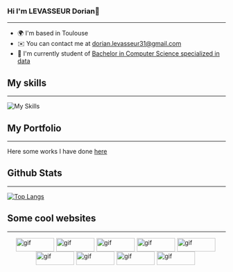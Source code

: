 ### Hi I'm LEVASSEUR Dorian👋
---

* 🌍  I'm based in Toulouse
* ✉️  You can contact me at [dorian.levasseur31@gmail.com](mailto:dorian.levasseur.dl31@gmail.com)
* 🚀  I'm currently student of [Bachelor in Computer Science specialized in data](https://www.univ-tlse3.fr/but-specialite-informatique)

## My skills
---
![My Skills](https://skillicons.dev/icons?i=html,css,cpp,c,php,git,py,github,gitlab,linux,figma,sublime,vscode,postman,windows)

## My Portfolio
---
Here some works I have done [here](https://mrmoi31.github.io/) 

## Github Stats
---
[![Top Langs](https://github-readme-stats.vercel.app/api/top-langs/?username=mrmoi31&layout=compact&theme=great-gatsby)](https://github.com/mrmoi31/github-readme-stats)

## Some cool websites
---
<div style="display: flex; flex-wrap: wrap; justify-content: center;">
<!-- Hamza Site perso -->
<a href="https://n3m0.fr" target="_blank" style="margin-right:5px">
<img src="https://n3m0.fr/nemo-button.gif" title="gif" alt="gif" width=88 height=31>
</a>
<!-- Annabelle Github -->
<a href="https://github.com/Eiior" target="_blank" style="margin-right:5px">
<img src="https://imgur.com/KyfTTtZ.gif" title="gif" alt="gif" width=88 height=31>
</a>
<!-- Dorian Github -->
<a href="https://github.com/mrmoi31/" target="_blank" style="margin-right:5px">
<img src="https://imgur.com/tzeRvpD.gif" title="gif" alt="gif" width=88 height=31>
</a>
<!-- Liam Github -->
<a href="https://github.com/CaNaRdEoS/" target="_blank" style="margin-right:5px">
<img src="https://imgur.com/b6v5kle.gif" title="gif" alt="gif" width=88 height=31>
</a>
<!-- Raphael Site perso -->
<a href="https://fruitpassion.fr" target="_blank" style="margin-right:5px">
<img src="https://imgur.com/HFbc2iB.gif" alt="gif" width=88 height=31>
</a>
<!-- Raphael Github -->
<a href="https://github.com/FruitPassion" target="_blank" style="margin-right:5px">
<img src="https://imgur.com/CySPgsa.gif" alt="gif" width=88 height=31>
</a>
<!-- Brice Github -->
<a href="https://github.com/bloouu" target="_blank" style="margin-right:5px">
<img src="https://imgur.com/PPCIpq9.gif" alt="gif" width=88 height=31>
</a>
<!-- Christian Site perso -->
<a href="https://gamingdy.fr/" target="_blank" style="margin-right:5px">
<img src="https://imgur.com/FO0gDVt.gif" alt="gif" width=88 height=31>
</a>
<!-- Sofia Github -->
<a href="https://github.com/pavuchochek" target="_blank" style="margin-right:5px">
<img src="https://imgur.com/bfKA1Yh.gif" alt="gif" width=88 height=31>
</a>
</div>
